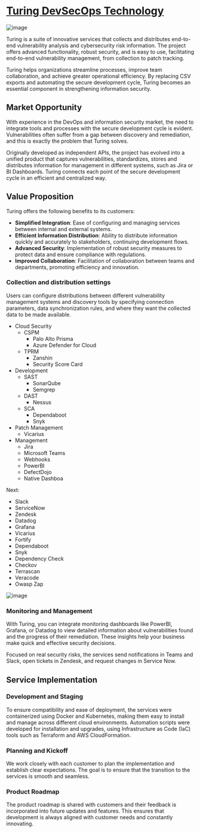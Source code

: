 # [**Turing DevSecOps Technology**](https://turingtec.framer.website/)

![image](https://github.com/user-attachments/assets/b179a298-6cda-468b-87a9-747155d2fa4e)

Turing is a suite of innovative services that collects and distributes end-to-end vulnerability analysis and cybersecurity risk information. The project offers advanced functionality, robust security, and is easy to use, facilitating end-to-end vulnerability management, from collection to patch tracking.

Turing helps organizations streamline processes, improve team collaboration, and achieve greater operational efficiency. By replacing CSV exports and automating the secure development cycle, Turing becomes an essential component in strengthening information security.

## **Market Opportunity**

With experience in the DevOps and information security market, the need to integrate tools and processes with the secure development cycle is evident. Vulnerabilities often suffer from a gap between discovery and remediation, and this is exactly the problem that Turing solves.

Originally developed as independent APIs, the project has evolved into a unified product that captures vulnerabilities, standardizes, stores and distributes information for management in different systems, such as Jira or BI Dashboards. Turing connects each point of the secure development cycle in an efficient and centralized way.

## **Value Proposition**

Turing offers the following benefits to its customers:

- **Simplified Integration**: Ease of configuring and managing services between internal and external systems.
- **Efficient Information Distribution**: Ability to distribute information quickly and accurately to stakeholders, continuing development flows.
- **Advanced Security**: Implementation of robust security measures to protect data and ensure compliance with regulations.
- **Improved Collaboration**: Facilitation of collaboration between teams and departments, promoting efficiency and innovation.

### **Collection and distribution settings**

Users can configure distributions between different vulnerability management systems and discovery tools by specifying connection parameters, data synchronization rules, and where they want the collected data to be made available. 

- Cloud Security
    - CSPM
        - Palo Alto Prisma
        - Azure Defender for Cloud
    - TPRM
        - Zanshin
        - Security Score Card
- Development
    - SAST
        - SonarQube
        - Semgrep
    - DAST
        - Nessus
    - SCA
        - Dependaboot
        - Snyk
- Patch Management
    - Vicarius
- Management
    - Jira
    - Microsoft Teams
    - Webhooks
    - PowerBI
    - DefectDojo
    - Native Dashboa

Next:
- Slack
- ServiceNow
- Zendesk
- Datadog
- Grafana
- Vicarius
- Fortify
- Dependaboot
- Snyk
- Dependency Check
- Checkov
- Terrascan
- Veracode
- Owasp Zap

![image](https://github.com/user-attachments/assets/c8c0d218-e06a-40dc-ae85-f6784e87b435)

### **Monitoring and Management**

With Turing, you can integrate monitoring dashboards like PowerBI, Grafana, or Datadog to view detailed information about vulnerabilities found and the progress of their remediation. These insights help your business make quick and effective security decisions.

Focused on real security risks, the services send notifications in Teams and Slack, open tickets in Zendesk, and request changes in Service Now.

## Service Implementation

### Development and Staging

To ensure compatibility and ease of deployment, the services were containerized using Docker and Kubernetes, making them easy to install and manage across different cloud environments. Automation scripts were developed for installation and upgrades, using Infrastructure as Code (IaC) tools such as Terraform and AWS CloudFormation.

### Planning and Kickoff

We work closely with each customer to plan the implementation and establish clear expectations. The goal is to ensure that the transition to the services is smooth and seamless.

### Product Roadmap

The product roadmap is shared with customers and their feedback is incorporated into future updates and features. This ensures that development is always aligned with customer needs and constantly innovating.
